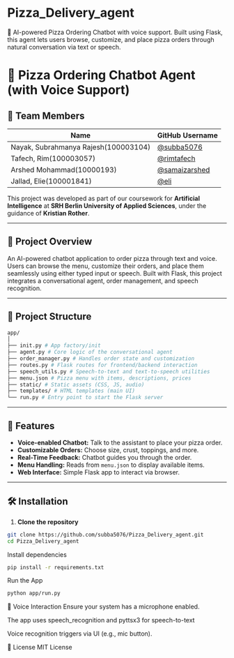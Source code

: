# Pizza_Delivery_agent
🤖 AI-powered Pizza Ordering Chatbot with voice support. Built using Flask, this agent lets users browse, customize, and place pizza orders through natural conversation via text or speech.
# 🍕 Pizza Ordering Chatbot Agent (with Voice Support)

## 👥 Team Members

| Name                      | GitHub Username      |
|---------------------------|----------------------|
| Nayak, Subrahmanya Rajesh(100003104) | [@subba5076](https://github.com/subba5076) |
|  Tafech, Rim(100003057)  | [@rimtafech](https://github.com/RimTaf)         |
| Arshed Mohammad(10000193)| [@samaizarshed](https://github.com/samaizarshed)   |
| Jallad, Elie(100001841)  | [@eli](https://github.com/El3ctroactive)                     |

This project was developed as part of our coursework for **Artificial Intelligence** at **SRH Berlin University of Applied Sciences**, under the guidance of **Kristian Rother**.

---

## 🧠 Project Overview

An AI-powered chatbot application to order pizza through text and voice. Users can browse the menu, customize their orders, and place them seamlessly using either typed input or speech. Built with Flask, this project integrates a conversational agent, order management, and speech recognition.

---

## 📁 Project Structure
```bash
app/
│
├── init.py # App factory/init
├── agent.py # Core logic of the conversational agent
├── order_manager.py # Handles order state and customization
├── routes.py # Flask routes for frontend/backend interaction
├── speech_utils.py # Speech-to-text and text-to-speech utilities
├── menu.json # Pizza menu with items, descriptions, prices
├── static/ # Static assets (CSS, JS, audio)
├── templates/ # HTML templates (main UI)
└── run.py # Entry point to start the Flask server
```

---

## 🎯 Features

- **Voice-enabled Chatbot:** Talk to the assistant to place your pizza order.
- **Customizable Orders:** Choose size, crust, toppings, and more.
- **Real-Time Feedback:** Chatbot guides you through the order.
- **Menu Handling:** Reads from `menu.json` to display available items.
- **Web Interface:** Simple Flask app to interact via browser.

---

## 🛠️ Installation

1. **Clone the repository**

```bash
git clone https://github.com/subba5076/Pizza_Delivery_agent.git
cd Pizza_Delivery_agent
```
Install dependencies
```bash
pip install -r requirements.txt
```

Run the App
```bash
python app/run.py
```


🎤 Voice Interaction
Ensure your system has a microphone enabled.

The app uses speech_recognition and pyttsx3 for speech-to-text 

Voice recognition triggers via UI (e.g., mic button).

📄 License
MIT License




